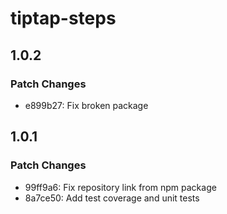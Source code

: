 # tiptap-steps

## 1.0.2

### Patch Changes

- e899b27: Fix broken package

## 1.0.1

### Patch Changes

- 99ff9a6: Fix repository link from npm package
- 8a7ce50: Add test coverage and unit tests
